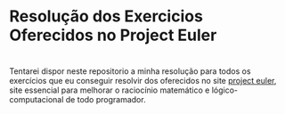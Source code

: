 # Resolução dos Exercicios Oferecidos no Project Euler

#

Tentarei dispor neste repositorio a minha resolução para todos os exercícios que eu conseguir resolvir dos oferecidos no site [project euler](https://projecteuler.net/archives), site essencial para melhorar o raciocínio matemático e lógico-computacional de todo programador.
